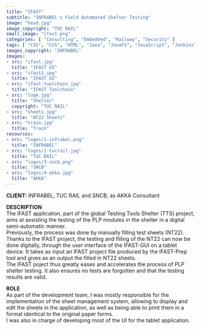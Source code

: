 ```yaml
---
title: "IFAST"
subtitle: "INFRABEL's Field Automated Shelter Testing"
image: "head.jpg"
image_copyright: "TUC RAIL"
small_image: "ifast.png"
categories: [ "Consulting", "Embedded", "Railway", "Security" ]
tags: [ "CSS", "CVS", "HTML", "Java", "JavaFX", "JavaScript", "Jenkins", "Jira", "Mantis", "NetBeans", "Scrum", "Sonar", "Windows", "XML" ]
images_copyright: "INFRABEL"
images:
- src: "ifast.jpg"
  title: "IFAST UI"
- src: "ifast2.jpg"
  title: "IFAST UI"
- src: "ifast-toolchain.jpg"
  title: "IFAST Toolchain"
- src: "loge.jpg"
  title: "Shelter"
  copyright: "TUC RAIL"
- src: "sheets.jpg"
  title: "NT22 Sheets"
- src: "train.jpg"
  title: "Train"
resources:
- src: "logos/1-infrabel.png"
  title: "INFRABEL"
- src: "logos/2-tucrail.jpg"
  title: "TUC RAIL"
- src: "logos/3-sncb.png"
  title: "SNCB"
- src: "logos/4-akka.jpg"
  title: "AKKA"
---
```


<b>CLIENT:</b> INFRABEL, TUC RAIL and SNCB, as AKKA Consultant<br>

<b>DESCRIPTION</b><br>
The IFAST application, part of the global Testing Tools Shelter (TTS) project, aims at assisting the testing of the PLP modules in the shelter in a digital semi-automatic manner.<br>
Previously, the process was done by manually filling test sheets (NT22).<br>
Thanks to the IFAST project, the testing and filling of the NT22 can now be done digitally, through the user interface of the IFAST-GUI on a tablet device. It takes as input an IFAST project file produced by the IFAST-Prep tool and gives as an output the filled in NT22 sheets.<br>
The IFAST poject thus greatly eases and accelerates the process of PLP shelter testing. It also ensures no tests are forgotten and that the testing results are valid.<br>

<b>ROLE</b><br>
As part of the development team, I was mostly responsible for the implementation of the sheet management system, allowing to display and edit the sheets in the application, as well as being able to print them in a format identical to the original paper forms.<br>
I was also in charge of developing most of the UI for the tablet application.<br>
